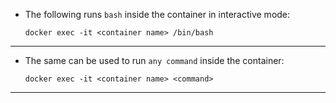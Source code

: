  - The following runs `bash` inside the container in interactive mode:
 
   ``` docker exec -it <container name> /bin/bash ```
---
 - The same can be used to run `any command` inside the container:
 
   ``` docker exec -it <container name> <command> ```
---   
